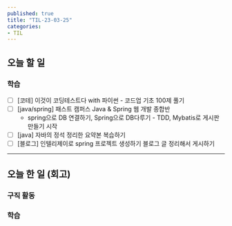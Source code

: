 ```yaml
---
published: true
title: "TIL-23-03-25"
categories: 
- TIL
---
```

## 오늘 할 일

### 학습
* [ ] [코테] 이것이 코딩테스트다 with 파이썬 - 코드업 기초 100제 풀기
* [ ] [java/spring] 패스트 캠퍼스 Java & Spring 웹 개발 종합반
  * spring으로 DB 연결하기, Spring으로 DB다루기 - TDD, Mybatis로 게시판 만들기 시작
* [ ] [java] 자바의 정석 정리한 요약본 복습하기
* [ ] [블로그] 인텔리제이로 spring 프로젝트 생성하기 블로그 글 정리해서 게시하기
---

## 오늘 한 일 (회고)
### 구직 활동

### 학습